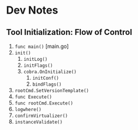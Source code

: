 # Dev Notes

## Tool Initialization: Flow of Control

1. `func main()` [main.go]
2. `init()`
   1. `initLog()`
   2. `initFlags()`
   3. `cobra.OnInitialize()`
      1. `initConf()`
      2. `bindFlags()`
3. `rootCmd.SetVersionTemplate()`
4. `func Execute()`
5. `func rootCmd.Execute()`
6. `logwhere()`
7. `confirmVirtualizer()`
8. `instanceValidate()`
